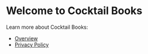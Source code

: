 # Welcome to Cocktail Books

Learn more about Cocktail Books:
- [Overview](./Overview.md)
- [Privacy Policy](./Privacy.md)
    